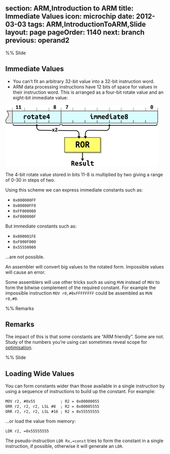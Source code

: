 section: ARM,Introduction to ARM
title: Immediate Values
icon: microchip
date: 2012-03-03
tags: ARM,IntroductionToARM,Slide
layout: page
pageOrder: 1140
next: branch
previous: operand2
----

%% Slide
  
## Immediate Values

* You can’t fit an arbitrary 32-bit value into a 32-bit instruction word.
* ARM data processing instructions have 12 bits of space for values in their instruction word. This is arranged as a four-bit rotate value and an eight-bit immediate value:

<img alt="Immediate values." src="img/dia/immediate.png" srcset="img/dia/immediate@2x.png 2x, img/dia/immediate@3x.png 3x">

The 4-bit rotate value stored in bits 11-8 is multiplied by two giving a range of 0-30 in steps of two.

Using this scheme we can express immediate constants such as:

* `0x000000FF`
* `0x00000FF0`
* `0xFF000000`
* `0xF000000F`

But immediate constants such as:

* `0x000001FE`
* `0xF000F000`
* `0x55550000`

...are not possible.

An assembler will convert big values to the rotated form. Impossible values will cause an error.

Some assemblers will use other tricks such as using `MVN` instead of `MOV` to form the bitwise complement of the required constant. For example the impossible instruction `MOV r0,#0xFFFFFFFF` could be assembled as `MVN r0,#0`.

%% Remarks
  
## Remarks

The impact of this is that some constants are “ARM friendly”. Some are not. Study of the numbers you’re using can sometimes reveal scope for [optimisation](../efficient-c-for-arm/biasing.html).

%% Slide
  
## Loading Wide Values

You can form constants wider than those available in a single instruction by using a sequence of instructions to build up the constant. For example:

``` arm
MOV r2, #0x55           ; R2 = 0x00000055
ORR r2, r2, r2, LSL #8  ; R2 = 0x00005555
ORR r2, r2, r2, LSL #16 ; R2 = 0x55555555
```

...or load the value from memory:

``` arm
LDR r2, =0x55555555
```

The pseudo-instruction `LDR Rx,=const` tries to form the constant in a single instruction, if possible, otherwise it will generate an `LDR`.
